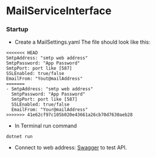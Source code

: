 # MailServiceInterface

### Startup

- Create a MailSettings.yaml
The file should look like this:
```
<<<<<<< HEAD
SmtpAddress: "smtp web address"
SmtpPassword: "App Password"
SmtpPort: port like [587]
SSLEnabled: true/false
EmailFrom: "Yout@mailAddress"
=======
- SmtpAddress: "smtp web address"
  SmtpPassword: "App Password"
  SmtpPort: port like [587]
  SSLEnabled: true/false
  EmailFrom: "Your@mailAddress"
>>>>>>> 41e62cf97c105b020e43661a26cb70d7630aeb28
```

- In Terminal run command
```
dotnet run
```

- Connect to web address: [Swagger](http://localhost:5147/swagger/index.html) to test API.
